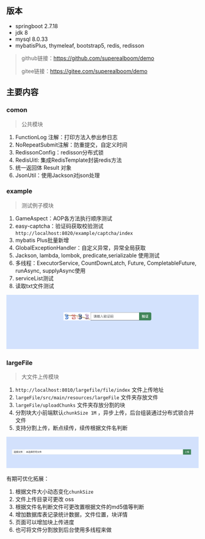 ## 版本

- springboot 2.7.18
- jdk 8
- mysql 8.0.33
- mybatisPlus, thymeleaf, bootstrap5, redis, redisson

> github链接：https://github.com/superealboom/demo
>
> gitee链接：https://gitee.com/superealboom/demo

## 主要内容

### comon

> 公共模块

1. FunctionLog 注解：打印方法入参出参日志
2. NoRepeatSubmit注解：防重提交，自定义时间
3. RedissonConfig：redisson分布式锁
4. RedisUitl: 集成RedisTemplate封装redis方法
5. 统一返回体 Result 对象
6. JsonUtil：使用Jackson对json处理

### example

> 测试例子模块

1. GameAspect：AOP各方法执行顺序测试
2. easy-captcha：验证码获取校验测试 `http://localhost:8020/example/captcha/index`
3. mybatis Plus批量新增
4. GlobalExceptionHandler：自定义异常，异常全局获取
5. Jackson, lambda, lombok, predicate,serializable 使用测试
6. 多线程：ExecutorService, CountDownLatch, Future, CompletableFuture, runAsync, supplyAsync使用
7. serviceList测试
8. 读取txt文件测试

![image-20241014162126242](./assets/image-20241014162126242.png)

### largeFile

> 大文件上传模块

1. `http://localhost:8010/largefile/file/index` 文件上传地址
2. `largeFile/src/main/resources/largeFile` 文件夹存放文件
3. `largeFile/uploadChunks` 文件夹存放分割的块
4. 分割块大小前端默认`chunkSize 1M` ，异步上传，后台组装通过分布式锁合并文件
5. 支持分割上传，断点续传，续传根据文件名判断

![image-20241014162208184](./assets/image-20241014162208184.png)

有期可优化拓展：

1. 根据文件大小动态变化`chunkSize` 
2. 文件上传目录可更改 oss
3. 根据文件名判断文件可更改置根据文件的md5值等判断
4. 增加数据库表记录统计数据，文件位置，块详情
5. 页面可以增加块上传进度
6. 也可将文件分割放到后台使用多线程来做

